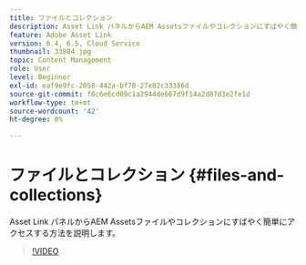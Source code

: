 ```yaml
---
title: ファイルとコレクション
description: Asset Link パネルからAEM Assetsファイルやコレクションにすばやく簡単にアクセスする方法を説明します。
feature: Adobe Asset Link
version: 6.4, 6.5, Cloud Service
thumbnail: 33884.jpg
topic: Content Management
role: User
level: Beginner
exl-id: eaf9e9fc-2058-442a-bf78-27e82c33386d
source-git-commit: f0c6e6cd09c1a2944de667d9f14a2d87d3e2fe1d
workflow-type: tm+mt
source-wordcount: '42'
ht-degree: 0%

---
```


# ファイルとコレクション {#files-and-collections}

Asset Link パネルからAEM Assetsファイルやコレクションにすばやく簡単にアクセスする方法を説明します。

>[!VIDEO](https://video.tv.adobe.com/v/33884/?quality=12)

